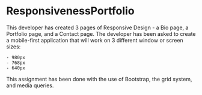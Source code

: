 # ResponsivenessPortfolio


This developer has created 3 pages of Responsive Design - a Bio page, a Portfolio page, and a Contact page. 
The developer has been asked to create a mobile-first application that will work on 3 different window or screen sizes: 
    
    - 980px
    - 768px
    - 640px

This assignment has been done with the use of Bootstrap, the grid system, and media queries. 